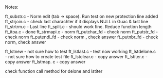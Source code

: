 Notes:

ft_substr.c - Norm edit (tab -> space). Run test on new protection line added
ft_strjoin.c - check last charachter if it displays NULL in Guac & last line
ft_strtrm.c - Last line
ft_split.c - should work fine. Reduce function length
ft_itoa.c - done
ft_strmapi.c - norm
ft_putchar_fd - check norm
ft_putstr_fd - check norm
ft_putendl_fd - check norm , check answer
ft_putnbr_fd - check norm, check answer

ft_lstnew - not sure how to test
ft_lstlast.c - test now working
ft_lstdelone.c - not sure how to create test file
ft_lstclear.c - copy answer
ft_lstiter.c - copy answer
ft_lstmap. c - copy answer

check function call method for delone and lstiter